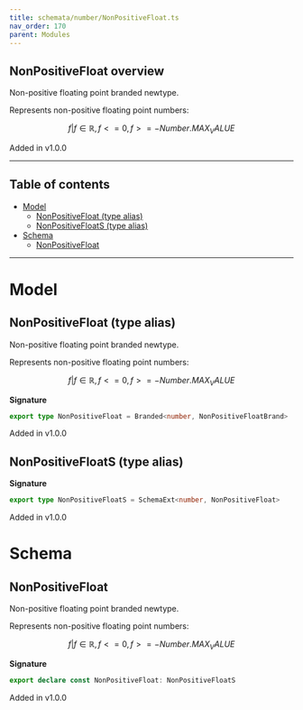 ```yaml
---
title: schemata/number/NonPositiveFloat.ts
nav_order: 170
parent: Modules
---
```


## NonPositiveFloat overview

Non-positive floating point branded newtype.

Represents non-positive floating point numbers:

```math
 { f | f ∈ ℝ, f <= 0, f >= -Number.MAX_VALUE }
```

Added in v1.0.0

---

<h2 class="text-delta">Table of contents</h2>

- [Model](#model)
  - [NonPositiveFloat (type alias)](#nonpositivefloat-type-alias)
  - [NonPositiveFloatS (type alias)](#nonpositivefloats-type-alias)
- [Schema](#schema)
  - [NonPositiveFloat](#nonpositivefloat)

---

# Model

## NonPositiveFloat (type alias)

Non-positive floating point branded newtype.

Represents non-positive floating point numbers:

```math
 { f | f ∈ ℝ, f <= 0, f >= -Number.MAX_VALUE }
```

**Signature**

```ts
export type NonPositiveFloat = Branded<number, NonPositiveFloatBrand>
```

Added in v1.0.0

## NonPositiveFloatS (type alias)

**Signature**

```ts
export type NonPositiveFloatS = SchemaExt<number, NonPositiveFloat>
```

Added in v1.0.0

# Schema

## NonPositiveFloat

Non-positive floating point branded newtype.

Represents non-positive floating point numbers:

```math
 { f | f ∈ ℝ, f <= 0, f >= -Number.MAX_VALUE }
```

**Signature**

```ts
export declare const NonPositiveFloat: NonPositiveFloatS
```

Added in v1.0.0
